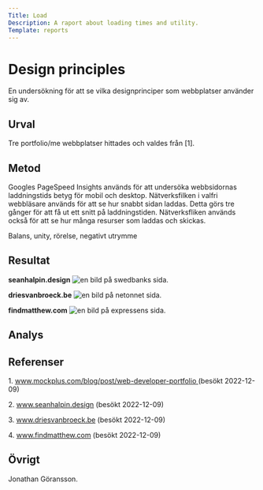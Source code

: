 ```yaml
---
Title: Load
Description: A raport about loading times and utility.
Template: reports
---
```


Design principles
=======================

<p class="first-row">
En undersökning för att se vilka designprinciper som webbplatser använder sig av.
</p>

<div class="second-row">
<h2>Urval</h2>
<p>
Tre portfolio/me webbplatser hittades och valdes från [1].  
</p>
</div>

<div class="third-row">
<h2>Metod</h2>
<p>
Googles PageSpeed Insights används för att undersöka webbsidornas laddningstids betyg för mobil och desktop. Nätverksfilken
i valfri webbläsare används för att se hur snabbt sidan laddas. Detta görs tre gånger för att få ut ett snitt på laddningstiden.
Nätverksfliken används också för att se hur många resurser som laddas och skickas.

Balans, unity, rörelse, negativt utrymme
</p>
</div>

<div class="fourth-row">
<h2>Resultat</h2>
</div>

<div class="fifth-row">
<strong>seanhalpin.design</strong>
<img class="img" src="%base_url%/image/seanhalpin.png?w=900&save-as=jpg" alt="en bild på swedbanks sida.">
<p>
</p>
</div>

<div class="sixth-row">
<strong>driesvanbroeck.be</strong>
<img class="img" src="%base_url%/image/driesvanbroeck.png?w=900&save-as=jpg" alt="en bild på netonnet sida.">
<p>
</p>
</div>

<div class="seventh-row">
<strong>findmatthew.com</strong>
<img class="img" src="%base_url%/image/findmatthew.png?w=900&save-as=jpg" alt="en bild på expressens sida.">
<p>
</p>
</div>

<div class="eigth-row">
<h2>Analys</h2>
<p>
</p>
</div>

<div class="ninth-row">
<h2>Referenser</h2>
<p>1. <a href="https://www.mockplus.com/blog/post/web-developer-portfolio">
        www.mockplus.com/blog/post/web-developer-portfolio
    </a> (besökt 2022-12-09)</p>
<p>2. <a href="https://www.seanhalpin.design/">www.seanhalpin.design</a> (besökt 2022-12-09)</p>
<p>3. <a href="https://www.driesvanbroeck.be/">www.driesvanbroeck.be</a> (besökt 2022-12-09)</p>
<p>4. <a href="http://www.findmatthew.com/">www.findmatthew.com</a> (besökt 2022-12-09)</p>
</div>

<div class="tenth-row">
<h2>Övrigt</h2>
<p>Jonathan Göransson.</p>
</div>
